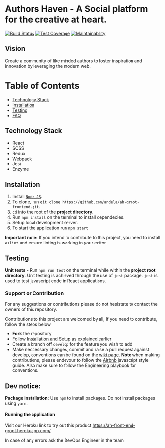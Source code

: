 # Authors Haven - A Social platform for the creative at heart.

[![Build Status](https://travis-ci.org/andela/ah-groot-frontend.svg?branch=develop)](https://travis-ci.org/andela/ah-groot-frontend)
[![Test Coverage](https://api.codeclimate.com/v1/badges/90d8bc70c8cdf2e40e73/test_coverage)](https://codeclimate.com/github/andela/ah-groot-frontend/test_coverage)
[![Maintainability](https://api.codeclimate.com/v1/badges/90d8bc70c8cdf2e40e73/maintainability)](https://codeclimate.com/github/andela/ah-groot-frontend/maintainability)

## Vision
Create a community of like minded authors to foster inspiration and innovation
by leveraging the modern web.


# Table of Contents

- [Technology Stack](#technology-stack)
- [Installation](#installation)
- [Testing](#testing)
- [FAQ](#faqs)

## Technology Stack

- React
- SCSS
- Redux
- Webpack
- Jest
- Enzyme

## Installation
1. Install [`Node JS`](https://nodejs.org/en/).
2. To clone, run `git clone https://github.com/andela/ah-groot-frontend.git`.
3. `cd` into the root of the **project directory**.
4. Run `npm install` on the terminal to install dependecies.
6. Setup local development server.
7. To start the application run `npm start`

**Important note:**
If you intend to contribute to this project, you need to install `eslint` and ensure linting is working in your editor.

## Testing

**Unit tests** - Run `npm run test` on the terminal while within the **project root directory**. Unit testing is achieved through the use of `jest` package. `jest` is used to test javascript code in React applications.

### Support or Contribution

For any suggestions or contributions please do not hesistate to contact the owners of this repository.

Contributions to this project are welcomed by all, If you need to contribute, follow the steps below

- **Fork** the repository
- Follow [Installation and Setup](#installation) as explained earlier
- Create a branch off `develop` for the feature you wish to add
- Make neccessary changes, commit and raise a pull request against develop, conventions can be found on the [wiki page](https://github.com/AndelaOSP/andela-societies-frontend/wiki).
  **Note** when making contributions, please endevour to follow the [Airbnb](https://github.com/airbnb/javascript) javascript style guide. Also make sure to follow the [Engineering playbook](https://github.com/andela/engineering-playbook/tree/master/5.%20Developing/Conventions) for conventions.


## Dev notice:
**Package installation:**
Use `npm` to install packages. Do not install packages using `yarn`.

#### Running the application
Visit our Heroku link to try out this product https://ah-front-end-groot.herokuapp.com/

In case of any errors ask the DevOps Engineer in the team
